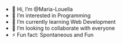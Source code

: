 - 👋 Hi, I’m @Maria-Louella
- 👀 I’m interested in Programming
- 🌱 I’m currently learning Web Development
- 💞️ I’m looking to collaborate with everyone
- ⚡ Fun fact: Spontaneous and Fun

<!---
Maria-Louella/Maria-Louella is a ✨ special ✨ repository because its `README.md` (this file) appears on your GitHub profile.
You can click the Preview link to take a look at your changes.
--->
